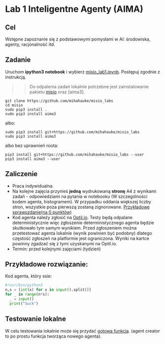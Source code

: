 # Lab 1 Inteligentne Agenty (AIMA)

## Cel
Wstępne zapoznanie się z podstawowymi pomysłami w AI: środowiska, agenty, racjonalność itd.

## Zadanie
Uruchom **ipython3 notebook** i wybierz [misio_lab1.ipynb](misio_lab1.ipynb). Postępuj zgodnie z instrukcją.

>> Do odpalenia zadań lokalnie potrzebne jest zainstalowanie pakietu [misio](../misio) oraz [aima3].

```
git clone https://github.com/mihahauke/misio_labs
cd misio
sudo pip3 install .
sudo pip3 install aima3
```
albo:
```
sudo pip3 install git+https://github.com/mihahauke/misio_labs
sudo pip3 install aima3
```
albo bez uprawnień roota:
```
pip3 install git+https://github.com/mihahauke/misio_labs --user 
pip3 install aima3 --user
```


## Zaliczenie
* Praca indywidualna.
* Na kolejne zajęcia przynieś **jedną** wydrukowaną **stronę** A4 z wynikami zadań - odpowiedziami na pytania w notebooku (W szczególności kodem agenta, histogramem). W przypadku oddania większej liczby stron, wszystkie poza pierwszą zostaną zignorowane. [Przykładowe sprawozdanie(na 0 punktów)](report/aima_sample_report.pdf)
* Kod agenta należy zgłosić na [Optil.io](https://www.optil.io/optilion/problem/3161). Testy będą odpalane deterministycznie więc zgłoszenie deterministycznego agenta będzie skutkowało tym samym wynikiem. Przed zgłoszeniem można przetestować agenta lokalnie (wynik powinien być podobny) dlatego częstość zgłoszeń na platformie jest ograniczona. Wyniki na kartce powinny zgadzać się z tymi uzyskanymi na Optil.io.
* Termin: przed kolejnymi zajęciami (tydzień)

## Przykładowe rozwiązanie:
Kod agenta, który ssie:
```python
#!usr/bin/python3
n,s = [int(x) for x in input().split()]
for _ in range(n*s):
  _ = input()
  print("Suck")

```

## Testowanie lokalne
W celu testowania lokalnie może się przydać [gotowa funkcja](../misio.aima.testing.py). (agent creator to po prostu funkcja tworząca nowego agenta).

